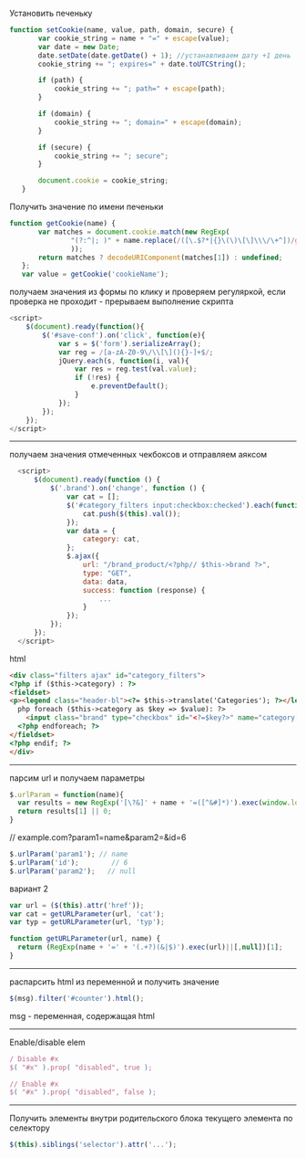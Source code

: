  Установить печеньку
 
 ```js
 function setCookie(name, value, path, domain, secure) {
        var cookie_string = name + "=" + escape(value);
        var date = new Date;
        date.setDate(date.getDate() + 1); //устанавливаем дату +1 день
        cookie_string += "; expires=" + date.toUTCString();

        if (path) {
            cookie_string += "; path=" + escape(path);
        }

        if (domain) {
            cookie_string += "; domain=" + escape(domain);
        }

        if (secure) {
            cookie_string += "; secure";
        }

        document.cookie = cookie_string;
    }
 ```
 
 Получить значение по имени печеньки
 
 ```js
 function getCookie(name) {
        var matches = document.cookie.match(new RegExp(
                "(?:^|; )" + name.replace(/([\.$?*|{}\(\)\[\]\\\/\+^])/g, '\\$1') + "=([^;]*)"
                ));
        return matches ? decodeURIComponent(matches[1]) : undefined;
    };
    var value = getCookie('cookieName');
 ```
 
 получаем значения из формы по клику и проверяем регуляркой, если проверка не проходит - прерываем выполнение скрипта  
  ```js
  <script>
      $(document).ready(function(){
          $('#save-conf').on('click', function(e){
              var s = $('form').serializeArray();
              var reg = /[a-zA-Z0-9\/\\[\](){}-]+$/;
              jQuery.each(s, function(i, val){
                  var res = reg.test(val.value);
                  if (!res) {
                      e.preventDefault();
                  }
              });        
          });
      });
  </script>
  ```  
  ____________________________
  
  получаем значения отмеченных чекбоксов и отправляем аяксом
```js
  <script>
      $(document).ready(function () {
          $('.brand').on('change', function () {
              var cat = [];
              $('#category_filters input:checkbox:checked').each(function () {
                  cat.push($(this).val());
              });
              var data = {
                  category: cat,
              };
              $.ajax({
                  url: "/brand_product/<?php// $this->brand ?>",
                  type: "GET",
                  data: data,
                  success: function (response) {
                      ...
                  }
              });
          });
      });
  </script>
  ```
  html
  ```html
  <div class="filters ajax" id="category_filters">
  <?php if ($this->category) : ?>
  <fieldset>
  <p><legend class="header-bl"><?= $this->translate('Categories'); ?></legend></p>
    php foreach ($this->category as $key => $value): ?>
      <input class="brand" type="checkbox" id="<?=$key?>" name="category[]" value="<?= $key ?>" /><?=$value?><br>
    <?php endforeach; ?>
  </fieldset>
  <?php endif; ?>
  </div>
  ```
  _____________________
  
  парсим url и получаем параметры
  ```js
  $.urlParam = function(name){
    var results = new RegExp('[\?&]' + name + '=([^&#]*)').exec(window.location.href);
    return results[1] || 0;
  }
  ```
  // example.com?param1=name&param2=&id=6
  ```js
  $.urlParam('param1'); // name
  $.urlParam('id');        // 6
  $.urlParam('param2');   // null
  ```
  вариант 2
  ```js
  var url = ($(this).attr('href'));
  var cat = getURLParameter(url, 'cat');
  var typ = getURLParameter(url, 'typ');
  
  function getURLParameter(url, name) {
    return (RegExp(name + '=' + '(.+?)(&|$)').exec(url)||[,null])[1];
  }
  ```
  
  _____________________
  
  распарсить html из переменной и получить значение
  ```js
  $(msg).filter('#counter').html();
  ```
  msg - переменная, содержащая html

  _____________________

  Enable/disable elem
  ```js
  / Disable #x
  $( "#x" ).prop( "disabled", true );

  // Enable #x
  $( "#x" ).prop( "disabled", false );
  ```
  _____________________

  Получить элементы внутри родительского блока текущего элемента по селектору
  ```js
  $(this).siblings('selector').attr('...');
  ```

